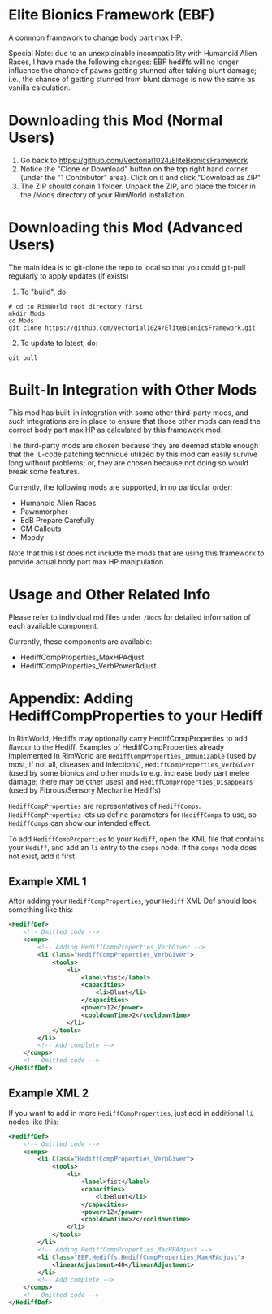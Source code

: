 # Elite Bionics Framework (EBF)
A common framework to change body part max HP.

Special Note: due to an unexplainable incompatibility with Humanoid Alien Races, I have made the following changes: EBF hediffs will no longer influence the chance of pawns getting stunned after taking blunt damage; i.e., the chance of getting stunned from blunt damage is now the same as vanilla calculation.

# Downloading this Mod (Normal Users)
1. Go back to https://github.com/Vectorial1024/EliteBionicsFramework
2. Notice the "Clone or Download" button on the top right hand corner (under the "1 Contributor" area). Click on it and click "Download as ZIP"
3. The ZIP should conain 1 folder. Unpack the ZIP, and place the folder in the /Mods directory of your RimWorld installation.

# Downloading this Mod (Advanced Users)
The main idea is to git-clone the repo to local so that you could git-pull regularly to apply updates (if exists)
1. To "build", do:
```
# cd to RimWorld root directory first
mkdir Mods
cd Mods
git clone https://github.com/Vectorial1024/EliteBionicsFramework.git
```
2. To update to latest, do:
```
git pull
```

# Built-In Integration with Other Mods

This mod has built-in integration with some other third-party mods, and such integrations are in place to ensure that those other mods can read the correct body part max HP as calculated by this framework mod.

The third-party mods are chosen because they are deemed stable enough that the IL-code patching technique utilized by this mod can easily survive long without problems; or, they are chosen because not doing so would break some features.

Currently, the following mods are supported, in no particular order:

- Humanoid Alien Races
- Pawnmorpher
- EdB Prepare Carefully
- CM Callouts
- Moody

Note that this list does not include the mods that are using this framework to provide actual body part max HP manipulation.

# Usage and Other Related Info

Please refer to individual md files under `/Docs` for detailed information of each available component.

Currently, these components are available:

- HediffCompProperties_MaxHPAdjust
- HediffCompProperties_VerbPowerAdjust

# Appendix: Adding HediffCompProperties to your Hediff
In RimWorld, Hediffs may optionally carry HediffCompProperties to add flavour to the Hediff. Examples of HediffCompProperties already implemented in RimWorld are `HediffCompProperties_Immunizable` (used by most, if not all, diseases and infections), `HediffCompProperties_VerbGiver` (used by some bionics and other mods to e.g. increase body part melee damage; there may be other uses) and `HediffCompProperties_Disappears` (used by Fibrous/Sensory Mechanite Hediffs)

`HediffCompProperties` are representatives of `HediffComps`. `HediffCompProperties` lets us define parameters for `HediffComps` to use, so `HediffComps` can show our intended effect.

To add `HediffCompProperties` to your `Hediff`, open the XML file that contains your `Hediff`, and add an `li` entry to the `comps` node. If the `comps` node does not exist, add it first.

## Example XML 1
After adding your `HediffCompProperties`, your `Hediff` XML Def should look something like this:
```XML
<HediffDef>
    <!-- Omitted code -->
    <comps>
        <!-- Adding HediffCompProperties_VerbGiver -->
        <li Class="HediffCompProperties_VerbGiver">
            <tools>
                <li>
                    <label>fist</label>
                    <capacities>
                        <li>Blunt</li>
                    </capacities>
                    <power>12</power>
                    <cooldownTime>2</cooldownTime>
                </li>
            </tools>
        </li>
        <!-- Add complete -->
    </comps>
    <!-- Omitted code -->
</HediffDef>
```

## Example XML 2
If you want to add in more `HediffCompProperties`, just add in additional `li` nodes like this:
```XML
<HediffDef>
    <!-- Omitted code -->
    <comps>
        <li Class="HediffCompProperties_VerbGiver">
            <tools>
                <li>
                    <label>fist</label>
                    <capacities>
                        <li>Blunt</li>
                    </capacities>
                    <power>12</power>
                    <cooldownTime>2</cooldownTime>
                </li>
            </tools>
        </li>
        <!-- Adding HediffCompProperties_MaxHPAdjust -->
        <li Class="EBF.Hediffs.HediffCompProperties_MaxHPAdjust">
            <linearAdjustment>40</linearAdjustment>
        </li>
        <!-- Add complete -->
    </comps>
    <!-- Omitted code -->
</HediffDef>
```